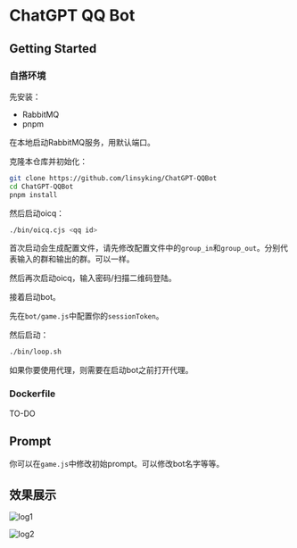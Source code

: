 # ChatGPT QQ Bot

## Getting Started

### 自搭环境

先安装：

- RabbitMQ
- pnpm

在本地启动RabbitMQ服务，用默认端口。

克隆本仓库并初始化：

```bash
git clone https://github.com/linsyking/ChatGPT-QQBot
cd ChatGPT-QQBot
pnpm install
```

然后启动oicq：

```bash
./bin/oicq.cjs <qq id>
```

首次启动会生成配置文件，请先修改配置文件中的`group_in`和`group_out`。分别代表输入的群和输出的群。可以一样。

然后再次启动oicq，输入密码/扫描二维码登陆。

接着启动bot。

先在`bot/game.js`中配置你的`sessionToken`。

然后启动：

```bash
./bin/loop.sh
```

如果你要使用代理，则需要在启动bot之前打开代理。

### Dockerfile

TO-DO

## Prompt

你可以在`game.js`中修改初始prompt。可以修改bot名字等等。

## 效果展示

![log1](https://user-images.githubusercontent.com/49303317/206824539-8175b40f-66ec-4a62-93b4-cdeab1d62bf5.jpeg)

![log2](https://user-images.githubusercontent.com/49303317/206824536-8666e406-3172-419c-8029-4e3f1f72e19f.jpeg)
